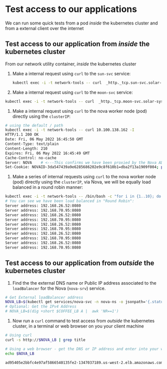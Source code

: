 # Test access to our applications

We can run some quick tests from a pod *inside* the kubernetes cluster and from a
external client over the internet

## Test access to our application from *inside* the kubernetes cluster

From our network utility container, *inside* the kubernetes cluster

1.  Make a internal request using `curl` to the `sun-svc` service:
    
    ```bash
    kubectl exec -i -t network-tools -- curl  _http._tcp.sun-svc.solar-system.svc.cluster.local:8080
    ```

1. Make a internal request using `curl` to the `moon-svc` service:
  
  ```bash
  kubectl exec -i -t network-tools -- curl  _http._tcp.moon-svc.solar-system.svc.cluster.local:8080
  ```

1. Make a internal request using `curl` to the nova worker node (pod) directly using the `clusterIP`:

  ```bash
  # using the default / path
  kubectl exec -i -t network-tools -- curl 10.100.138.162 -I
  HTTP/1.1 200 OK
  Date: Fri, 06 May 2022 16:45:50 GMT
  Content-Type: text/plain
  Content-Length: 210
  Expires: Fri, 06 May 2022 16:45:49 GMT
  Cache-Control: no-cache
  Server: NOVA    # <---This confirms we have been proxied by the Nova ADC worker node
  Set-Cookie: NOVAID-3da547439a9e6285686202e9c8f610b1=dba2f13a1909f004; path=/; HttpOnly
  ```

1. Make a series of internal requests using `curl` to the nova worker node (pod)
   directly using the `clusterIP`, via Nova, we will be equally load balanced in
   a round robin manner:

  ```bash
  kubectl exec -i -t network-tools -- /bin/bash -c "for i in {1..10}; do curl -s http://10.100.138.162 | grep 'Server address'; done"
  # You can see we have been load balanced in "Round Robin":
  Server address: 192.168.26.52:8080
  Server address: 192.168.70.95:8080
  Server address: 192.168.26.52:8080
  Server address: 192.168.70.95:8080
  Server address: 192.168.26.52:8080
  Server address: 192.168.70.95:8080
  Server address: 192.168.26.52:8080
  Server address: 192.168.70.95:8080
  Server address: 192.168.26.52:8080
  Server address: 192.168.70.95:8080
  ```

## Test access to our application from *outside* the kubernetes cluster

1. Find the the external DNS name or Public IP address associated to the
   `loadBalancer` for the Nova (`nova-srv`) service.

  ```bash
  # Get External loadBalancer address
  NOVA_LB=$(kubectl get services/nova-svc -n nova-ns -o jsonpath='{.status.loadBalancer.ingress[*].hostname}') 
  # Optional: Get the IPv4 Address
  # NOVA_LB=$(dig +short $COFFEE_LB A |  awk 'NR==1')
  ```

1. Now run a `curl` command to test access from *outside* the kubernetes
   cluster, in a terminal or web browser on you your client machine 

  ```bash
  # Using curl 
  curl -s http://$NOVA_LB | grep title

  # Using a web browser - get the DNS or IP address and enter into your web browser
  echo $NOVA_LB

  ad95405e2bbfc4e97af5866540135fe2-1347037189.us-west-2.elb.amazonaws.com
  ```